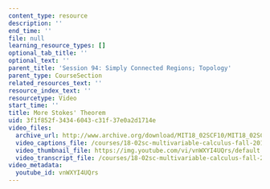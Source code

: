 ```yaml
---
content_type: resource
description: ''
end_time: ''
file: null
learning_resource_types: []
optional_tab_title: ''
optional_text: ''
parent_title: 'Session 94: Simply Connected Regions; Topology'
parent_type: CourseSection
related_resources_text: ''
resource_index_text: ''
resourcetype: Video
start_time: ''
title: More Stokes' Theorem
uid: 3f1f852f-3434-6043-c31f-37e0a2d1714e
video_files:
  archive_url: http://www.archive.org/download/MIT18_02SCF10/MIT18_02SCF10Rec_68_300k.mp4
  video_captions_file: /courses/18-02sc-multivariable-calculus-fall-2010/1437cbdeeb2f5c55ba0c6da50c73245e_vnWXYI4UQrs.vtt
  video_thumbnail_file: https://img.youtube.com/vi/vnWXYI4UQrs/default.jpg
  video_transcript_file: /courses/18-02sc-multivariable-calculus-fall-2010/2cbae6ebfed2adb8dc90999b90c8f1d3_vnWXYI4UQrs.pdf
video_metadata:
  youtube_id: vnWXYI4UQrs
---
```

